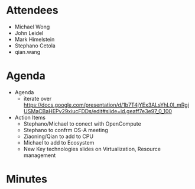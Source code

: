 # Attendees
- Michael Wong  
- John Leidel  
- Mark Himelstein  
- Stephano Cetola  
- qian.wang  



# Agenda

- Agenda
  - iterate over https://docs.google.com/presentation/d/1b7T4jYEx3ALsYhL0l_mRgiUSMaCBaHEPv29xiucFDDs/edit#slide=id.geaff7e3e97_0_100
- Action Items
  - Stephano/Michael to conect with OpenCompute
  - Stephano to confrm OS-A meeting
  - Ziaoning/Qian to add to CPU
  - Michael to add to Ecosystem
  - New Key technologies slides on Virtualization, Resource management

# Minutes
